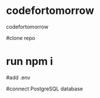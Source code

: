 # codefortomorrow
codefortomorrow

#clone repo

# run npm i

#add .env

#connect PostgreSQL database


